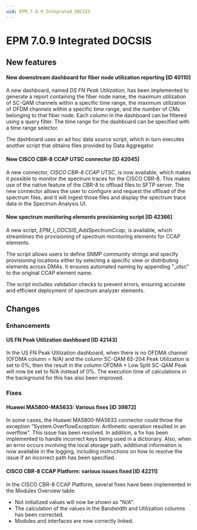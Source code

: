 ```yaml
---
uid: EPM_7.0.9_Integrated_DOCSIS
---
```


# EPM 7.0.9 Integrated DOCSIS

## New features

#### New downstream dashboard for fiber node utilization reporting [ID 40110]

A new dashboard, named *DS FN Peak Utilization*, has been implemented to generate a report containing the fiber node name, the maximum utilization of SC-QAM channels within a specific time range, the maximum utilization of OFDM channels within a specific time range, and the number of CMs belonging to that fiber node. Each column in the dashboard can be filtered using a query filter. The time range for the dashboard can be specified with a time range selector.

The dashboard uses an ad hoc data source script, which in turn executes another script that obtains files provided by Data Aggregator.

#### New  CISCO CBR-8 CCAP UTSC connector [ID 42045]

A new connector, *CISCO CBR-8 CCAP UTSC*, is now available, which makes it possible to monitor the spectrum traces for the CISCO CBR-8. This makes use of the native feature of the CBR-8 to offload files to SFTP server. The new connector allows the user to configure and request the offload of the spectrum files, and it will ingest those files and display the spectrum trace data in the Spectrum Analysis UI.

#### New spectrum monitoring elements provisioning script [ID 42366]

A new script, *EPM_I_DOCSIS_AddSpectrumCcap*, is available, which streamlines the provisioning of spectrum monitoring elements for CCAP elements.

The script allows users to define SNMP community strings and specify provisioning locations either by selecting a specific view or distributing elements across DMAs. It ensures automated naming by appending "_utsc" to the original CCAP element name.

The script includes validation checks to prevent errors, ensuring accurate and efficient deployment of spectrum analyzer elements.

## Changes

### Enhancements

#### US FN Peak Utilization dashboard [ID 42143]

In the US FN Peak Utilization dashboard, when there is no OFDMA channel (OFDMA column = N/A) and the column SC-QAM 65-204 Peak Utilization is set to 0%, then the result in the column OFDMA + Low Split SC-QAM Peak will now be set to N/A instead of 0%. The execution time of calculations in the background for this has also been improved.

### Fixes

#### Huawei MA5800-MA5633: Various fixes [ID 39872]

In some cases, the Huawei MA5800-MA5633 connector could throw the exception "System.OverflowException: Arithmetic operation resulted in an overflow". This issue has been resolved. In addition, a fix has been implemented to handle incorrect keys being used in a dictionary. Also, when an error occurs involving the local storage path, additional information is now available in the logging, including instructions on how to resolve the issue if an incorrect path has been specified.

#### CISCO CBR-8 CCAP Platform: various issues fixed [ID 42211]

In the CISCO CBR-8 CCAP Platform, several fixes have been implemented in the Modules Overview table:

- Not initialized values will now be shown as "N/A".
- The calculation of the values in the Bandwidth and Utilization columns has been corrected.
- Modules and interfaces are now correctly linked.
